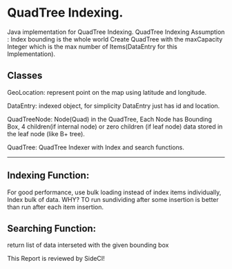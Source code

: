 # QuadTree Indexing.

Java implementation for QuadTree Indexing.
QuadTree Indexing Assumption : Index bounding is the whole world Create QuadTree with the
maxCapacity Integer which is the max number of Items(DataEntry for this Implementation).


Classes
----------
GeoLocation: represent point on the map using latitude and longitude.

DataEntry: indexed object, for simplicity DataEntry just has id and location.

QuadTreeNode: Node(Quad) in the QuadTree, Each Node has Bounding Box, 4 children(if internal node)
or zero children (if leaf node) data stored in the leaf node (like B+ tree).

QuadTree: QuadTree Indexer with Index and search functions.

---------------------------------------------------------------------------------------------------

Indexing Function:
-----------------
For good performance, use bulk loading instead of index items individually, Index bulk of data.
WHY?
TO run sundividing after some insertion is better than run after each item insertion.

Searching Function:
------------------
return list of data interseted with the given bounding box

This Report is reviewed by SideCI!
